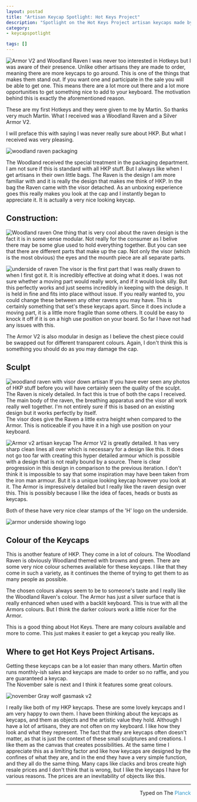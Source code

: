 ```yaml
---
layout: postad
title: "Artisan Keycap Spotlight: Hot Keys Project"
description: "Spotlight on the Hot Keys Project artisan keycaps made by Martin."
category: 
- keycapspotlight

tags: []
---
```

![Armor V2 and Woodland Raven](/assets/hotkeysproject/armor-raven-on-box.jpg)
I was never too interested in Hotkeys but I was aware of their presence. Unlike other artisans they are made to order, meaning there are more keycaps to go around. This is one of the things that makes them stand out. If you want one and participate in the sale you will be able to get one. This means there are a lot more out there and a lot more opportunities to get something nice to add to your keyboard. The motivation behind this is exactly the aforementioned reason.

These are my first Hotkeys and they were given to me by Martin. So thanks very much Martin.
What I received was a Woodland Raven and a Silver Armor V2. 

I will preface this with saying I was never really sure about HKP. But what I received was very pleasing.

![woodland raven packaging](/assets/hotkeysproject/hkp-packaging.jpg)

The Woodland received the special treatment in the packaging department. I am not sure if this is standard with all HKP stuff. But I always like when I get artisans in their own little bags. 
The Raven is the design I am more familiar with and it is really the design that makes me think of HKP. In the bag the Raven came with the visor detached. As an unboxing experience goes this really makes you look at the cap and I instantly began to appreciate it.  It is actually a very nice looking keycap.

## Construction:
![Woodland raven](/assets/hotkeysproject/hkp-woodland-raven.jpg)
One thing that is very cool about the raven design is the fact it is in some sense modular. Not really for the consumer as I belive there may be some glue used to hold everything together. But you can see that there are different parts that make up the cap. Not only the visor (which is the most obvious) the eyes and the mounth piece are all separate parts.

![underside of raven](/assets/hotkeysproject/raven-underside.jpg)
The visor is the first part that I was really drawn to when I first got it. It is incredibly effective at doing what it does. I was not sure whether a moving part would really work, and if it would look silly. But this perfectly works and just seems incredibly in keeping with the design. It is held in fine and fits into place without issue. If you really wanted to, you could change these between any other ravens you may have. This is certainly something that set's these keycaps apart. Since it does include a moving part, it is a little more fragile than some others. It could be easy to knock it off if it is on a high use position on your board. So far I have not had any issues with this.

The Armor V2 is also modular in design as I believe the chest piece could be swapped out for different transparent colours. Again, I don't think this is something you should do as you may damage the cap.

## Sculpt
![woodland raven with visor down artisan](/assets/hotkeysproject/woodland-raven-hkp-visor-down.jpg)
If you have ever seen any photos of HKP stuff before you will have certainly seen the quality of the sculpt. The Raven is nicely detailed. In fact this is true of both the caps I received. The main body of the raven, the breathing apparatus and the visor all work really well together. I'm not entirely sure if this is based on an existing design but it works perfectly by itself.   
The visor does give the Raven a little extra height when compared to the Armor. This is noticeable if you have it in a high use position on your keyboard.

![Armor v2 artisan keycap](/assets/hotkeysproject/armor-front.jpg)
The Armor V2 is greatly detailed. It has very sharp clean lines all over which is necessary for a design like this. It does not go too far with creating this hyper detailed armour which is possible with a design that is not really bound by a source. There is clear progression in this design in comparison to the previous iteration. I don't think it is impossible to say that some inspiration may have been taken from the iron man armour. But it is a unique looking keycap however you look at it. The Armor is impressively detailed but I really like the raven design over this. This is possibly because I like the idea of faces, heads or busts as keycaps. 

Both of these have very nice clear stamps of the 'H' logo on the underside.

![armor underside showing logo](/assets/hotkeysproject/armor-underside.jpg)

## Colour of the Keycaps
This is another feature of HKP. They come in a lot of colours. The Woodland Raven is obviously Woodland themed with browns and green. There are some very nice colour schemes available for these keycaps. I like that they come in such a variety, as it continues the theme of trying to get them to as many people as possible.  

The chosen colours always seem to be to someone's taste and I really like the Woodland Raven's colour. The Armor has just a silver surface that is really enhanced when used with a backlit keyboard. This is true with all the Armors colours. But I think the darker colours work a little nicer for the Armor.

This is a good thing about Hot Keys. There are many colours available and more to come. This just makes it easier to get a keycap you really like.

## Where to get Hot Keys Project Artisans.
Getting these keycaps can be a lot easier than many others. Martin often runs monthly-ish sales and keycaps are made to order so no raffle, and you are guaranteed a keycap.  
The November sale is next and I think it features some great colours.

![november Gray wolf gasmask v2](http://i.imgur.com/P7A6Hc6.jpg)


I really like both of my HKP keycaps. These are some lovely keycaps and I am very happy to own them. I have been thinking about the keycaps as keycaps, and them as objects and the artistic value they hold. Although I have a lot of artisans, they are not often on my keyboard. I like how they look and what they represent. The fact that they are keycaps often doesn't matter, as that is just the context of these small sculptures and creations. I like them as the canvas that creates possibilities. At the same time I appreciate this as a limiting factor and like how keycaps are designed by the confines of what they are, and in the end they have a very simple function, and they all do the same thing. Many caps like clacks and bros create high resale prices and I don't think that is wrong, but I like the keycaps I have for various reasons. The prices are an inevitability of objects like this.


---------------------------------
 <p style="text-align: right" >Typed on The <font color="#3399CC">Planck</font></p>


